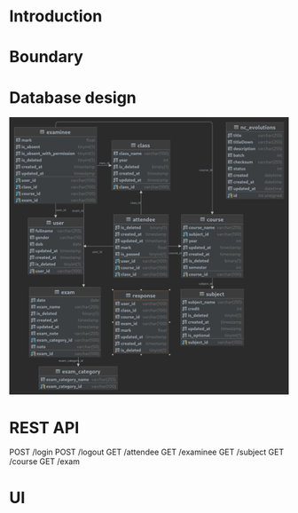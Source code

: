 # Introduction


# Boundary


# Database design
![Diagram](./docs/mysql-diagram.png)

# REST API
POST /login
POST /logout
GET /attendee
GET /examinee
GET /subject
GET /course
GET /exam

# UI
